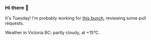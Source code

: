 ### Hi there :wave:

It's Tuesday! I'm probably working for [this bunch](https://github.com/kohofinancial), reviewing some pull requests.

Weather in Victoria BC: partly cloudy, at +15°C.
